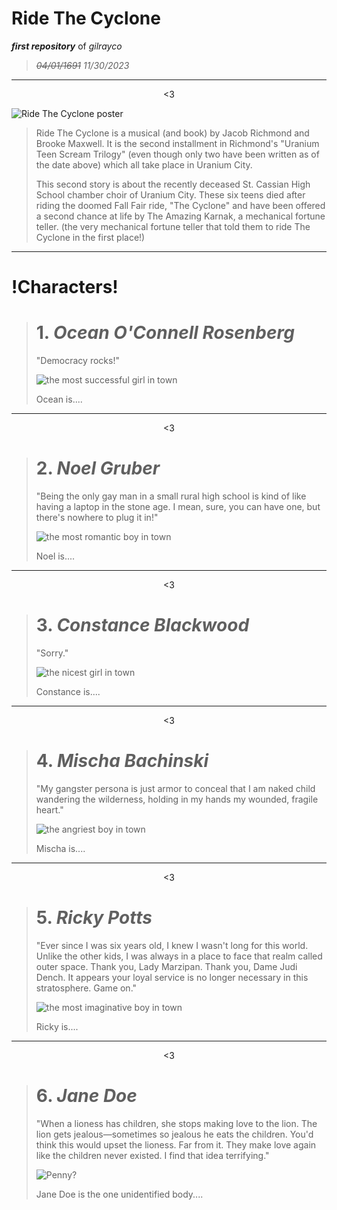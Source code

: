 # Ride The Cyclone
***first repository*** of *gilrayco*
>
> ~~*04/01/1691*~~ *11/30/2023*
>
---
<p align="center">
 <3
</p>

![Ride The Cyclone poster](https://m.media-amazon.com/images/I/81Ph25Nu2IL._UF1000,1000_QL80_.jpg)

>Ride The Cyclone is a musical (and book) by Jacob Richmond and Brooke Maxwell. It is the second installment in Richmond's "Uranium Teen Scream Trilogy" (even though only two have been written as of the date above) which all take place in Uranium City. 
>
>This second story is about the recently deceased St. Cassian High School chamber choir of Uranium City. These six teens died after riding the doomed Fall Fair ride, "The Cyclone" and have been offered a second chance at life by The Amazing Karnak, a mechanical fortune teller. (the very mechanical fortune teller that told them to ride The Cyclone in the first place!) 
---
# !Characters!
> # 1. *Ocean O'Connell Rosenberg*
> "Democracy rocks!" 
> 
> ![the most successful girl in town](https://static.wikia.nocookie.net/testthecyclone/images/2/2b/12002561_10153143539312469_597529194938551630_o.jpg/revision/latest/scale-to-width-down/156?cb=20230124140112)
> 
> Ocean is....
---
<p align="center">
 <3
</p>

> # 2. *Noel Gruber*
> "Being the only gay man in a small rural high school is kind of like having a laptop in the stone age. I mean, sure, you can have one, but there's nowhere to plug it in!"
>
> ![the most romantic boy in town](https://encrypted-tbn0.gstatic.com/images?q=tbn:ANd9GcQqGD9PBNut1Jf1Cnm6PQj3zAml9GbqeazX2YLXLUWmbTbMwD-ei1Ns8SaZUareVSZMtz8&usqp=CAU)
>
> Noel is....
---
<p align="center">
 <3
</p>

> # 3. *Constance Blackwood*
> "Sorry."
> 
> ![the nicest girl in town](https://static.wikia.nocookie.net/testthecyclone/images/c/c6/12045308_10153143539302469_8888476314108003038_o.jpg/revision/latest/scale-to-width-down/127?cb=20230124134225)
>
> Constance is....
---
<p align="center">
 <3
</p>

> # 4. *Mischa Bachinski*
> "My gangster persona is just armor to conceal that I am naked child wandering the wilderness, holding in my hands my wounded, fragile heart."
>
> ![the angriest boy in town](https://static.wikia.nocookie.net/testthecyclone/images/b/b2/12002636_10153143539497469_9217616406587586514_o.jpg/revision/latest/scale-to-width-down/158?cb=20230124140112)
>
> Mischa is....
---
<p align="center">
 <3
</p>

> # 5. *Ricky Potts*
> "Ever since I was six years old, I knew I wasn't long for this world. Unlike the other kids, I was always in a place to face that realm called outer space. Thank you, Lady Marzipan. Thank you, Dame Judi Dench. It appears your loyal service is no longer necessary in this stratosphere. Game on."
>
> ![the most imaginative boy in town](https://static.wikia.nocookie.net/testthecyclone/images/f/f6/11229780_10153143539432469_1921353752221333699_o.jpg/revision/latest/scale-to-width-down/250?cb=20230124140112)
> 
> Ricky is....
---
<p align="center">
 <3
</p>

> # 6. *Jane Doe*
> "When a lioness has children, she stops making love to the lion. The lion gets jealous—sometimes so jealous he eats the children. You'd think this would upset the lioness. Far from it. They make love again like the children never existed. I find that idea terrifying."
> 
> ![Penny?](https://static.wikia.nocookie.net/testthecyclone/images/5/53/Jane_Doe-Emily_Rohm1.png/revision/latest/scale-to-width/360?cb=20221220154931)
>
> Jane Doe is the one unidentified body.... 
